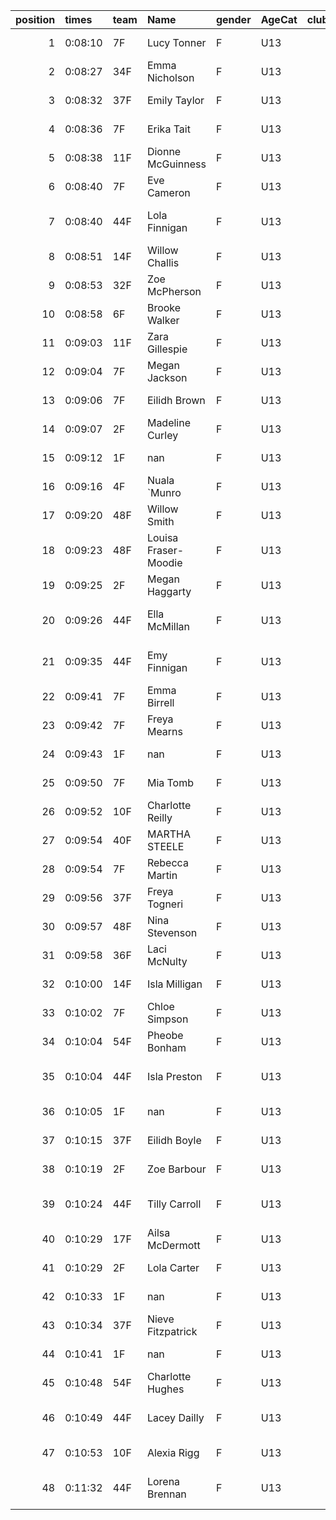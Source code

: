 |   position | times   | team   | Name                 | gender   | AgeCat   |   clubnumber | Club name            | Website                               |
|-----------:|:--------|:-------|:---------------------|:---------|:---------|-------------:|:---------------------|:--------------------------------------|
|          1 | 0:08:10 | 7F     | Lucy Tonner          | F        | U13      |            7 | Giffnock North AC    | https://www.giffnocknorth.co.uk/      |
|          2 | 0:08:27 | 34F    | Emma Nicholson       | F        | U13      |           34 | Kilbarchan AAC       | https://kilbarchanaac.org.uk/         |
|          3 | 0:08:32 | 37F    | Emily Taylor         | F        | U13      |           37 | Law & District AAC   | http://www.lawaac.co.uk/              |
|          4 | 0:08:36 | 7F     | Erika Tait           | F        | U13      |            7 | Giffnock North AC    | https://www.giffnocknorth.co.uk/      |
|          5 | 0:08:38 | 11F    | Dionne McGuinness    | F        | U13      |           11 | Airdrie Harriers     | http://airdrieharriers.org/           |
|          6 | 0:08:40 | 7F     | Eve Cameron          | F        | U13      |            7 | Giffnock North AC    | https://www.giffnocknorth.co.uk/      |
|          7 | 0:08:40 | 44F    | Lola Finnigan        | F        | U13      |           44 | North Ayrshire AAC   | https://naathletics.co.uk/            |
|          8 | 0:08:51 | 14F    | Willow Challis       | F        | U13      |           14 | Ayr Seaforth AC      | https://www.ayrseaforth.co.uk/        |
|          9 | 0:08:53 | 32F    | Zoe McPherson        | F        | U13      |           32 | Helensburgh AAC      | https://www.helensburghaac.com/       |
|         10 | 0:08:58 | 6F     | Brooke Walker        | F        | U13      |            6 | Cambuslang Harriers  | https://cambuslangharriers.org/       |
|         11 | 0:09:03 | 11F    | Zara Gillespie       | F        | U13      |           11 | Airdrie Harriers     | http://airdrieharriers.org/           |
|         12 | 0:09:04 | 7F     | Megan Jackson        | F        | U13      |            7 | Giffnock North AC    | https://www.giffnocknorth.co.uk/      |
|         13 | 0:09:06 | 7F     | Eilidh Brown         | F        | U13      |            7 | Giffnock North AC    | https://www.giffnocknorth.co.uk/      |
|         14 | 0:09:07 | 2F     | Madeline Curley      | F        | U13      |            2 | Kilmarnock H&AC      | http://www.kilmarnockharriers.com/    |
|         15 | 0:09:12 | 1F     | nan                  | F        | U13      |            1 | East Kilbride AC     | http://www.ekac.org.uk/               |
|         16 | 0:09:16 | 4F     | Nuala `Munro         | F        | U13      |            4 | Inverclyde AC        | https://www.inverclydeac.org/         |
|         17 | 0:09:20 | 48F    | Willow Smith         | F        | U13      |           48 | Springburn Harriers  | https://www.springburnharriers.co.uk/ |
|         18 | 0:09:23 | 48F    | Louisa Fraser-Moodie | F        | U13      |           48 | Springburn Harriers  | https://www.springburnharriers.co.uk/ |
|         19 | 0:09:25 | 2F     | Megan Haggarty       | F        | U13      |            2 | Kilmarnock H&AC      | http://www.kilmarnockharriers.com/    |
|         20 | 0:09:26 | 44F    | Ella McMillan        | F        | U13      |           44 | North Ayrshire AAC   | https://naathletics.co.uk/            |
|         21 | 0:09:35 | 44F    | Emy Finnigan         | F        | U13      |           44 | North Ayrshire AAC   | https://naathletics.co.uk/            |
|         22 | 0:09:41 | 7F     | Emma Birrell         | F        | U13      |            7 | Giffnock North AC    | https://www.giffnocknorth.co.uk/      |
|         23 | 0:09:42 | 7F     | Freya Mearns         | F        | U13      |            7 | Giffnock North AC    | https://www.giffnocknorth.co.uk/      |
|         24 | 0:09:43 | 1F     | nan                  | F        | U13      |            1 | East Kilbride AC     | http://www.ekac.org.uk/               |
|         25 | 0:09:50 | 7F     | Mia Tomb             | F        | U13      |            7 | Giffnock North AC    | https://www.giffnocknorth.co.uk/      |
|         26 | 0:09:52 | 10F    | Charlotte Reilly     | F        | U13      |           10 | Shettleston Harriers | http://shettlestonharriers.org.uk/    |
|         27 | 0:09:54 | 40F    | MARTHA STEELE        | F        | U13      |           40 | Motherwell AC        | https://motherwellac.com/             |
|         28 | 0:09:54 | 7F     | Rebecca Martin       | F        | U13      |            7 | Giffnock North AC    | https://www.giffnocknorth.co.uk/      |
|         29 | 0:09:56 | 37F    | Freya Togneri        | F        | U13      |           37 | Law & District AAC   | http://www.lawaac.co.uk/              |
|         30 | 0:09:57 | 48F    | Nina Stevenson       | F        | U13      |           48 | Springburn Harriers  | https://www.springburnharriers.co.uk/ |
|         31 | 0:09:58 | 36F    | Laci McNulty         | F        | U13      |           36 | Larkhall YMCA        | https://www.larkhallymcaharriers.org  |
|         32 | 0:10:00 | 14F    | Isla Milligan        | F        | U13      |           14 | Ayr Seaforth AC      | https://www.ayrseaforth.co.uk/        |
|         33 | 0:10:02 | 7F     | Chloe Simpson        | F        | U13      |            7 | Giffnock North AC    | https://www.giffnocknorth.co.uk/      |
|         34 | 0:10:04 | 54F    | Pheobe Bonham        | F        | U13      |           54 | VP-Glasgow           | https://www.vp-glasgow.com            |
|         35 | 0:10:04 | 44F    | Isla Preston         | F        | U13      |           44 | North Ayrshire AAC   | https://naathletics.co.uk/            |
|         36 | 0:10:05 | 1F     | nan                  | F        | U13      |            1 | East Kilbride AC     | http://www.ekac.org.uk/               |
|         37 | 0:10:15 | 37F    | Eilidh Boyle         | F        | U13      |           37 | Law & District AAC   | http://www.lawaac.co.uk/              |
|         38 | 0:10:19 | 2F     | Zoe Barbour          | F        | U13      |            2 | Kilmarnock H&AC      | http://www.kilmarnockharriers.com/    |
|         39 | 0:10:24 | 44F    | Tilly Carroll        | F        | U13      |           44 | North Ayrshire AAC   | https://naathletics.co.uk/            |
|         40 | 0:10:29 | 17F    | Ailsa McDermott      | F        | U13      |           17 | Calderglen Harriers  | http://www.calderglenharriers.org.uk/ |
|         41 | 0:10:29 | 2F     | Lola Carter          | F        | U13      |            2 | Kilmarnock H&AC      | http://www.kilmarnockharriers.com/    |
|         42 | 0:10:33 | 1F     | nan                  | F        | U13      |            1 | East Kilbride AC     | http://www.ekac.org.uk/               |
|         43 | 0:10:34 | 37F    | Nieve Fitzpatrick    | F        | U13      |           37 | Law & District AAC   | http://www.lawaac.co.uk/              |
|         44 | 0:10:41 | 1F     | nan                  | F        | U13      |            1 | East Kilbride AC     | http://www.ekac.org.uk/               |
|         45 | 0:10:48 | 54F    | Charlotte Hughes     | F        | U13      |           54 | VP-Glasgow           | https://www.vp-glasgow.com            |
|         46 | 0:10:49 | 44F    | Lacey Dailly         | F        | U13      |           44 | North Ayrshire AAC   | https://naathletics.co.uk/            |
|         47 | 0:10:53 | 10F    | Alexia Rigg          | F        | U13      |           10 | Shettleston Harriers | http://shettlestonharriers.org.uk/    |
|         48 | 0:11:32 | 44F    | Lorena Brennan       | F        | U13      |           44 | North Ayrshire AAC   | https://naathletics.co.uk/            |